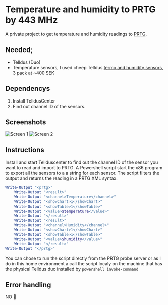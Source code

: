 # Temperature and humidity to PRTG by 443 MHz
A private project to get temperature and humidity readings to [PRTG](https://www.paessler.com/download/prtg-download).
## Needed;
-	Telldus (Duo) 
-	Temperature sensors, I used  cheep Telldus [termo and humidity sensors]( https://telldus.com/se/produkt/klimatsensorer-3-pack-telldus-433mhz/), 3 pack at ~400 SEK 
## Dependencys
1.	Install TelldusCenter
2.	Find out channel ID of the sensors.

## Screenshots
![Screen 1](https://github.com/KlasPihl/PRTG/blob/master/PRTG%20temperature%20443.png)
![Screen 2](https://github.com/KlasPihl/PRTG/blob/master/PRTG%20temperature%20443%20bathroom.png)

## Instructions
Install and start Tellduscenter to find out the channel ID of the sensor you want to read and import to PRTG.
A Powershell script start the x86 program to export all the sensors to a a string for each sensor. The script filters the output and returns the reading in a PRTG XML syntax. 

```powershell
Write-Output "<prtg>"
    Write-Output "<result>"
    Write-Output "<channel>Temperature</channel>"
    Write-Output "<showChart>1</showChart>"
    Write-Output "<showTable>1</showTable>"
    Write-Output "<value>$temperature</value>"
    Write-Output "</result>"
    Write-Output "<result>"
    Write-Output "<channel>Humidity</channel>"
    Write-Output "<showChart>1</showChart>"
    Write-Output "<showTable>1</showTable>"
    Write-Output "<value>$humidity</value>"
    Write-Output "</result>"
Write-Output "</prtg>"
```

You can chose to run the script directly from the PRTG probe server or as I do in this home environment a call the script localy on the machine that has the physical Telldus duo installed by ```powershell invoke-command```

## Error handling
NO :see_no_evil:
